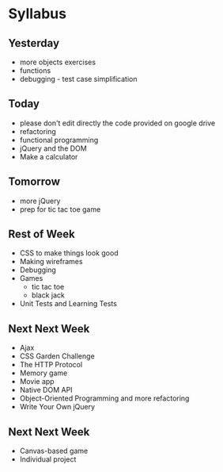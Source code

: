 # Syllabus

## Yesterday

* more objects exercises
* functions
* debugging - test case simplification

## Today

* please don't edit directly the code provided on google drive
* refactoring
* functional programming
* jQuery and the DOM
* Make a calculator

## Tomorrow

* more jQuery
* prep for tic tac toe game

## Rest of Week

* CSS to make things look good
* Making wireframes
* Debugging
* Games
  * tic tac toe
  * black jack
* Unit Tests and Learning Tests

## Next Next Week

* Ajax
* CSS Garden Challenge
* The HTTP Protocol
* Memory game
* Movie app
* Native DOM API
* Object-Oriented Programming and more refactoring
* Write Your Own jQuery

## Next Next Week

* Canvas-based game
* Individual project
